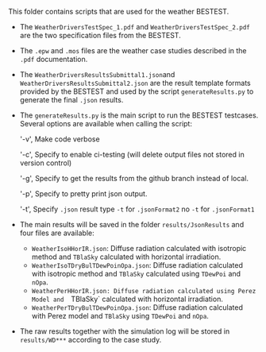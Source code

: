 This folder contains scripts that are used for the weather BESTEST.

- The `WeatherDriversTestSpec_1.pdf` and `WeatherDriversTestSpec_2.pdf`
  are the two specification files from the BESTEST.

- The `.epw` and `.mos` files are the weather case studies described in
  the `.pdf` documentation.

- The `WeatherDriversResultsSubmittal1.json`and `WeatherDriversResultsSubmittal2.json`
  are the result template formats provided by the BESTEST and used
  by the script `generateResults.py` to generate the final `.json` results.

- The `generateResults.py` is the main script to run the BESTEST testcases.
  Several options are available when calling the script:
  
  '-v', Make code verbose
  
  '-c', Specify to enable ci-testing (will delete output files not stored 
         in version control)
  
  '-g', Specify to get the results from the github branch instead of local.
  
  '-p', Specify to pretty print json output.
  
  '-t', Specify `.json` result type `-t` for `.jsonFormat2` no `-t` for `.jsonFormat1`

- The main results will be saved in the folder `results/JsonResults` and four files are 
  available:
  
  - `WeatherIsoHHorIR.json`: Diffuse radiation calculated with isotropic method and
    `TBlaSky` calculated with horizontal irradiation.
  - `WeatherIsoTDryBulTDewPoinOpa.json`: Diffuse radiation calculated with isotropic
    method and `TBlaSky` calculated using `TDewPoi` and `nOpa`.
  - `WeatherPerHHorIR.json: Diffuse radiation calculated using Perez Model and 
    `TBlaSky` calculated with horizontal irradiation.
  - `WeatherPerTDryBulTDewPoinOpa.json`: Diffuse radiation calculated with Perez
    model and `TBlaSky` using `TDewPoi` and `nOpa`.

- The raw results together with the simulation log will be stored in `results/WD***`
  according to the case study.


